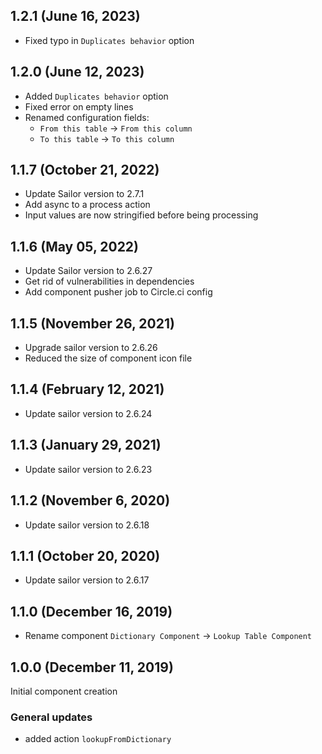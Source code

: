 ## 1.2.1 (June 16, 2023)
* Fixed typo in `Duplicates behavior` option

## 1.2.0 (June 12, 2023)
* Added `Duplicates behavior` option
* Fixed error on empty lines
* Renamed configuration fields:
  * `From this table` -> `From this column`
  * `To this table` -> `To this column`

## 1.1.7 (October 21, 2022)

* Update Sailor version to 2.7.1
* Add async to a process action
* Input values are now stringified before being processing

## 1.1.6 (May 05, 2022)

* Update Sailor version to 2.6.27
* Get rid of vulnerabilities in dependencies
* Add component pusher job to Circle.ci config

## 1.1.5 (November 26, 2021)
* Upgrade sailor version to 2.6.26
* Reduced the size of component icon file

## 1.1.4 (February 12, 2021)
* Update sailor version to 2.6.24

## 1.1.3 (January 29, 2021)
* Update sailor version to 2.6.23

## 1.1.2 (November 6, 2020)
* Update sailor version to 2.6.18

## 1.1.1 (October 20, 2020)
* Update sailor version to 2.6.17

## 1.1.0 (December 16, 2019)
* Rename component `Dictionary Component` -> `Lookup Table Component`

## 1.0.0 (December 11, 2019)
Initial component creation
### General updates
- added action `lookupFromDictionary`

